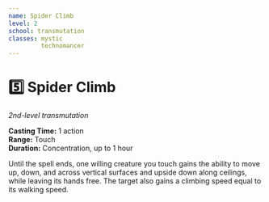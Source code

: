 ```yaml
---
name: Spider Climb
level: 2
school: transmutation
classes: mystic
         technomancer
---
```


# :five: Spider Climb 
_2nd-level transmutation_ 

**Casting Time:** 1 action    
**Range:** Touch    
**Duration:** Concentration, up to 1 hour 

Until the spell ends, one willing creature you touch gains the ability to move up, down, and across vertical surfaces and upside down along ceilings, while leaving its hands free. The target also gains a climbing speed equal to its walking speed. 